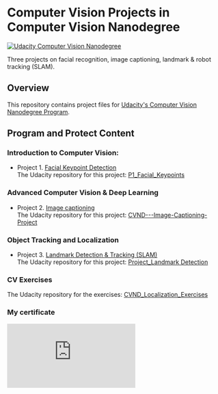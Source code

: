# Computer Vision Projects in Computer Vision Nanodegree
[![Udacity Computer Vision Nanodegree](https://tugan0329.bitbucket.io/imgs/github/cvnd.svg?style=flat-square)](https://www.udacity.com/course/computer-vision-nanodegree--nd891)

Three projects on facial recognition, image captioning, landmark &amp; robot tracking (SLAM).

## Overview
This repository contains project files for [Udacity's Computer Vision Nanodegree Program](https://www.udacity.com/course/computer-vision-nanodegree--nd891).

## Program and Protect Content
### Introduction to Computer Vision:
- Project 1. [Facial Keypoint Detection](./CV_Proj1_facial_detection)<br/>
The Udacity repository for this project: [P1_Facial_Keypoints](https://github.com/udacity/P1_Facial_Keypoints)

### Advanced Computer Vision & Deep Learning
- Project 2. [Image captioning](./CV_Proj2_image_captioning)<br/>
The Udacity repository for this project: [CVND---Image-Captioning-Project](https://github.com/udacity/CVND---Image-Captioning-Project)

### Object Tracking and Localization
- Project 3. [Landmark Detection & Tracking (SLAM)](./CV_Proj3_SLAM)<br/>
The Udacity repository for this project: [Project_Landmark Detection](https://github.com/udacity/CVND_Localization_Exercises/tree/master/Project_Landmark%20Detection)

### CV Exercises
The Udacity repository for the exercises: [CVND_Localization_Exercises](https://github.com/udacity/CVND_Localization_Exercises) 

### My certificate
![CV certificate](https://github.com/MaggieX/Computer_Vision_CVND/blob/5e0bdd73bada54d66c621cd9dd595edcc519a83d/Udacity_NanoDegree_Certificate.pdf)
